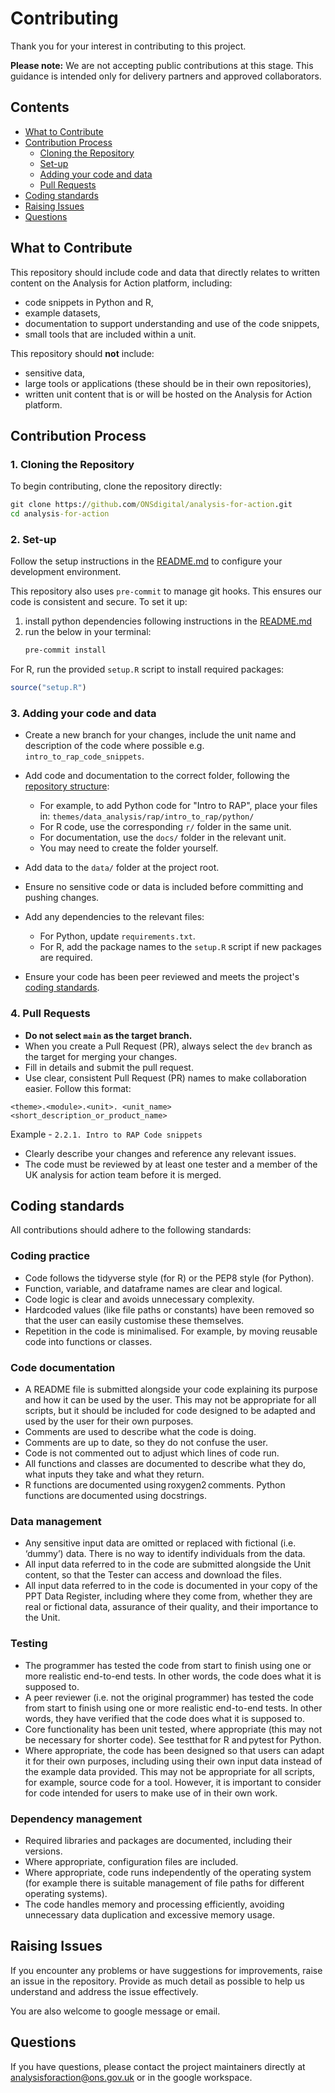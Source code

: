 # Contributing
Thank you for your interest in contributing to this project.

**Please note:** We are not accepting public contributions at this stage. This guidance is intended only for delivery partners and approved collaborators.

## Contents
- [What to Contribute](#what-to-contribute)
- [Contribution Process](#contribution-process)
  - [Cloning the Repository](#1-cloning-the-repository)
  - [Set-up](#2-set-up)
  - [Adding your code and data](#3-adding-your-code-and-data)
  - [Pull Requests](#4-pull-requests)
- [Coding standards](#coding-standards)
- [Raising Issues](#raising-issues)
- [Questions](#questions)

## What to Contribute
This repository should include code and data that directly relates to written content on the Analysis for Action platform, including:
- code snippets in Python and R,
- example datasets,
- documentation to support understanding and use of the code snippets,
- small tools that are included within a unit.

This repository should **not** include:
- sensitive data,
- large tools or applications (these should be in their own repositories),
- written unit content that is or will be hosted on the Analysis for Action platform.

## Contribution Process

### 1. **Cloning the Repository**
To begin contributing, clone the repository directly:

```cmd
git clone https://github.com/ONSdigital/analysis-for-action.git
cd analysis-for-action
```

### 2. **Set-up**
Follow the setup instructions in the [README.md](README.md) to configure your development environment.

This repository also uses `pre-commit` to manage git hooks. This ensures our code is consistent and secure. To set it up:
1. install python dependencies following instructions in the [README.md](README.md)
2. run the below in your terminal:
   ```sh
   pre-commit install
   ```

For R, run the provided `setup.R` script to install required packages:
```R
source("setup.R")
```

### 3. **Adding your code and data**

- Create a new branch for your changes, include the unit name and description of the code where possible e.g. `intro_to_rap_code_snippets`.

- Add code and documentation to the correct folder, following the [repository structure](README.md#repository-structure):
  - For example, to add Python code for "Intro to RAP", place your files in:
    `themes/data_analysis/rap/intro_to_rap/python/`
  - For R code, use the corresponding `r/` folder in the same unit.
  - For documentation, use the `docs/` folder in the relevant unit.
  - You may need to create the folder yourself.

- Add data to the `data/` folder at the project root.

- Ensure no sensitive code or data is included before committing and pushing changes.

- Add any dependencies to the relevant files:
  - For Python, update `requirements.txt`.
  - For R, add the package names to the `setup.R` script if new packages are required.

- Ensure your code has been peer reviewed and meets the project's [coding standards](#coding-standards).

### 4. **Pull Requests**

- **Do not select `main` as the target branch.**
- When you create a Pull Request (PR), always select the `dev` branch as the target for merging your changes.
- Fill in details and submit the pull request.
- Use clear, consistent Pull Request (PR) names to make collaboration easier. Follow this format:

```
<theme>.<module>.<unit>. <unit_name> <short_description_or_product_name>
```
Example - `2.2.1. Intro to RAP Code snippets`
- Clearly describe your changes and reference any relevant issues.
- The code must be reviewed by at least one tester and a member of the UK analysis for action team before it is merged.

## Coding standards
All contributions should adhere to the following standards:

### Coding practice
- Code follows the tidyverse style (for R) or the PEP8 style (for Python).
- Function, variable, and dataframe names are clear and logical.
- Code logic is clear and avoids unnecessary complexity.
- Hardcoded values (like file paths or constants) have been removed so that the user can easily customise these themselves.
- Repetition in the code is minimalised. For example, by moving reusable code into functions or classes.

### Code documentation

- A README file is submitted alongside your code explaining its purpose and how it can be used by the user. This may not be appropriate for all scripts, but it should be included for code designed to be adapted and used by the user for their own purposes.
- Comments are used to describe what the code is doing.
- Comments are up to date, so they do not confuse the user.
- Code is not commented out to adjust which lines of code run.
- All functions and classes are documented to describe what they do, what inputs they take and what they return.
- R functions are documented using roxygen2 comments. Python functions are documented using docstrings.

### Data management

- Any sensitive input data are omitted or replaced with fictional (i.e. ‘dummy’) data. There is no way to identify individuals from the data.
- All input data referred to in the code are submitted alongside the Unit content, so that the Tester can access and download the files.
- All input data referred to in the code is documented in your copy of the PPT Data Register, including where they come from, whether they are real or fictional data, assurance of their quality, and their importance to the Unit.

### Testing

- The programmer has tested the code from start to finish using one or more realistic end-to-end tests. In other words, the code does what it is supposed to.
- A peer reviewer (i.e. not the original programmer) has tested the code from start to finish using one or more realistic end-to-end tests. In other words, they have verified that the code does what it is supposed to.
- Core functionality has been unit tested, where appropriate (this may not be necessary for shorter code). See testthat for R and pytest for Python.
- Where appropriate, the code has been designed so that users can adapt it for their own purposes, including using their own input data instead of the example data provided. This may not be appropriate for all scripts, for example, source code for a tool. However, it is important to consider for code intended for users to make use of in their own work.

### Dependency management

- Required libraries and packages are documented, including their versions.
- Where appropriate, configuration files are included.
- Where appropriate, code runs independently of the operating system (for example there is suitable management of file paths for different operating systems).
- The code handles memory and processing efficiently, avoiding unnecessary data duplication and excessive memory usage.

## Raising Issues
If you encounter any problems or have suggestions for improvements, raise an issue in the repository. Provide as much detail as possible to help us understand and address the issue effectively.

You are also welcome to google message or email.

## Questions
If you have questions, please contact the project maintainers directly at [analysisforaction@ons.gov.uk](analysisforaction@ons.gov.uk) or in the google workspace.
